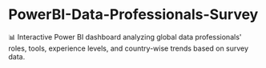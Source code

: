 # PowerBI-Data-Professionals-Survey
📊 Interactive Power BI dashboard analyzing global data professionals' roles, tools, experience levels, and country-wise trends based on survey data.
